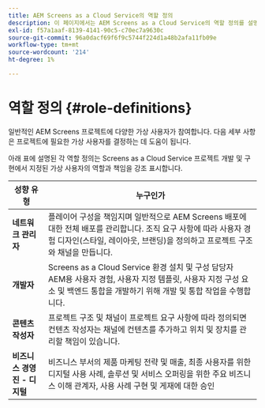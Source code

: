 ```yaml
---
title: AEM Screens as a Cloud Service의 역할 정의
description: 이 페이지에서는 AEM Screens as a Cloud Service의 역할 정의를 설명합니다.
exl-id: f57a1aaf-8139-4141-90c5-c70ec7a9630c
source-git-commit: 96a0dacf69f6f9c5744f224d1a48b2afa11fb09e
workflow-type: tm+mt
source-wordcount: '214'
ht-degree: 1%

---
```


# 역할 정의 {#role-definitions}

일반적인 AEM Screens 프로젝트에 다양한 가상 사용자가 참여합니다. 다음 세부 사항은 프로젝트에 필요한 가상 사용자를 결정하는 데 도움이 됩니다.

아래 표에 설명된 각 역할 정의는 Screens as a Cloud Service 프로젝트 개발 및 구현에서 지정된 가상 사용자의 역할과 책임을 강조 표시합니다.

| 성향 유형 | 누구인가 |
|--- |--- |
| **네트워크 관리자** | 플레이어 구성을 책임지며 일반적으로 AEM Screens 배포에 대한 전체 배포를 관리합니다. 조직 요구 사항에 따라 사용자 경험 디자인(스타일, 레이아웃, 브랜딩)을 정의하고 프로젝트 구조와 채널을 만듭니다. |
| **개발자** | Screens as a Cloud Service 환경 설치 및 구성 담당자 AEM용 사용자 경험, 사용자 지정 템플릿, 사용자 지정 구성 요소 및 백엔드 통합을 개발하기 위해 개발 및 통합 작업을 수행합니다. |
| **콘텐츠 작성자** | 프로젝트 구조 및 채널이 프로젝트 요구 사항에 따라 정의되면 컨텐츠 작성자는 채널에 컨텐츠를 추가하고 위치 및 장치를 관리할 책임이 있습니다. |
| **비즈니스 경영진 - 디지털** | 비즈니스 부서의 제품 마케팅 전략 및 매출, 최종 사용자를 위한 디지털 사용 사례, 솔루션 및 서비스 오퍼링을 위한 주요 비즈니스 이해 관계자, 사용 사례 구현 및 게재에 대한 승인 |
